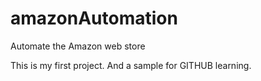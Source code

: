 # amazonAutomation
Automate the Amazon web store

This is my first project. And a sample for GITHUB learning.
